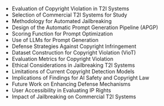 - Evaluation of Copyright Violation in T2I Systems
- Selection of Commercial T2I Systems for Study
- Methodology for Automated Jailbreaking
- Design of the Automatic Prompt Generation Pipeline (APGP)
- Scoring Function for Prompt Optimization
- Use of LLMs for Prompt Generation
- Defense Strategies Against Copyright Infringement
- Dataset Construction for Copyright Violation (VioT)
- Evaluation Metrics for Copyright Violation
- Ethical Considerations in Jailbreaking T2I Systems
- Limitations of Current Copyright Detection Models
- Implications of Findings for AI Safety and Copyright Law
- Future Work on Enhancing Defense Mechanisms
- User Accessibility in Evaluating IP Rights
- Impact of Jailbreaking on Commercial T2I Systems